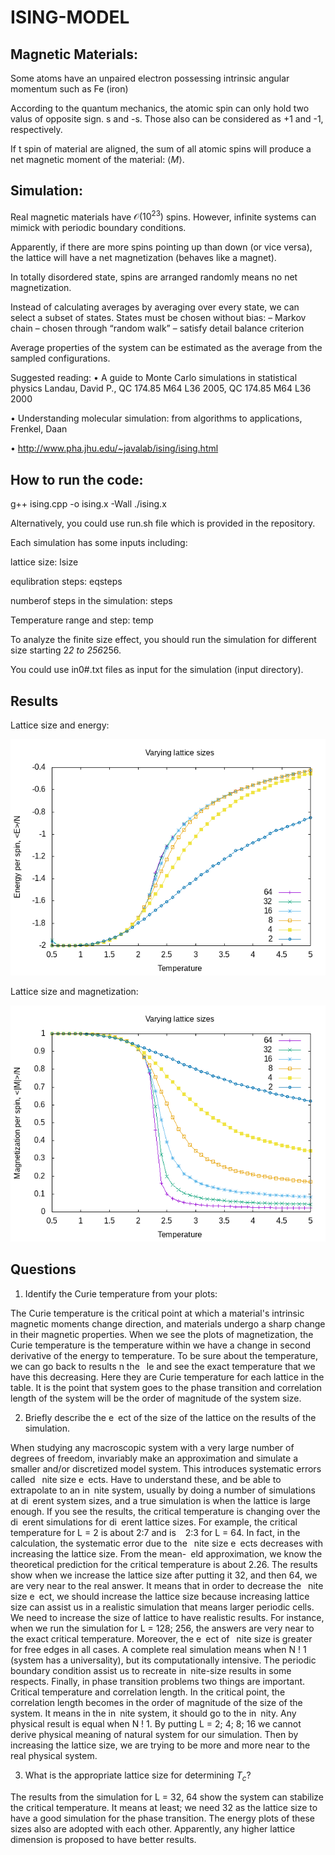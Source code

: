 # ISING-MODEL


## Magnetic Materials:

Some atoms have an unpaired electron possessing intrinsic angular momentum such as Fe (iron)

According to the quantum mechanics, the atomic spin can only hold two valus of opposite sign. s and -s. Those also
can be considered as +1 and -1, respectively.

If t spin of material are aligned, the sum of all atomic spins will produce a net magnetic moment of the material: $\langle M \rangle$.

## Simulation:

Real magnetic materials have $\mathcal{O}(10^{23})$ spins. However, infinite systems can mimick with periodic boundary conditions.

Apparently, if there are more spins pointing up than down (or vice versa), the lattice will have
a net magnetization (behaves like a magnet).

In totally disordered state, spins are arranged randomly means no net magnetization.

Instead of calculating averages by averaging over every state, we can select a subset of states. 
States must be chosen without bias:
– Markov chain
– chosen through “random walk”
– satisfy detail balance criterion

Average properties of the system can be estimated as the average from the sampled configurations.

Suggested reading:
• A guide to Monte Carlo simulations in statistical physics
Landau, David P., QC 174.85 M64 L36 2005, QC 174.85 M64 L36 2000

• Understanding molecular simulation: from algorithms to applications, Frenkel, Daan

• http://www.pha.jhu.edu/~javalab/ising/ising.html

## How to run the code:

g++ ising.cpp -o ising.x -Wall
./ising.x

Alternatively, you could use run.sh file which is provided in the repository.

Each simulation has some inputs including:

lattice size: lsize 

equlibration steps: eqsteps 

numberof steps in the simulation: steps 

Temperature range and step: temp 

To analyze the finite size effect, you should run the simulation for different size starting 2*2 to 256*256.

You could use in0#.txt files as input for the simulation (input directory).

## Results

Lattice size and energy:


![Alt text](images/E.png)


Lattice size and magnetization:

![Alt text](images/M.png)


## Questions

1. Identify the Curie temperature from your plots:

The Curie temperature is the critical point at which a material's intrinsic magnetic
moments change direction, and materials undergo a sharp change in their magnetic
properties. When we see the plots of magnetization, the Curie temperature is the
temperature within we have a change in second derivative of the energy to temperature.
To be sure about the temperature, we can go back to results n the  le and see the
exact temperature that we have this decreasing. Here they are Curie temperature for
each lattice in the table. It is the point that system goes to the phase transition and
correlation length of the system will be the order of magnitude of the system size.

2. Briefly describe the e ect of the size of the lattice on the results of the simulation.

When studying any macroscopic system with a very large number of degrees of freedom,
invariably make an approximation and simulate a smaller and/or discretized model
system. This introduces systematic errors called  nite size e ects. Have to understand 
these, and be able to extrapolate to an in nite system, usually by doing a number of
simulations at di erent system sizes, and a true simulation is when the lattice is large
enough. If you see the results, the critical temperature is changing over the di erent
simulations for di erent lattice sizes. For example, the critical temperature for L = 2 is
about 2:7 and is   2:3 for L = 64. In fact, in the calculation, the systematic error due
to the  nite size e ects decreases with increasing the lattice size. From the mean- eld
approximation, we know the theoretical prediction for the critical temperature is about
2.26. The results show when we increase the lattice size after putting it 32, and then
64, we are very near to the real answer. It means that in order to decrease the  nite
size e ect, we should increase the lattice size because increasing lattice size can assist
us in a realistic simulation that means larger periodic cells. We need to increase the
size of lattice to have realistic results. For instance, when we run the simulation for
L = 128; 256, the answers are very near to the exact critical temperature. Moreover,
the e ect of  nite size is greater for free edges in all cases. A complete real simulation
means when N ! 1 (system has a universality), but its computationally intensive. The
periodic boundary condition assist us to recreate in nite-size results in some respects.
Finally, in phase transition problems two things are important. Critical temperature
and correlation length. In the critical point, the correlation length becomes in the order
of magnitude of the size of the system. It means in the in nite system, it should go to
the in nity. Any physical result is equal when N ! 1. By putting L = 2; 4; 8; 16 we
cannot derive physical meaning of natural system for our simulation. Then by increasing
the lattice size, we are trying to be more and more near to the real physical system.

3. What is the appropriate lattice size for determining $T_{c}$?

The results from the simulation for L = 32, 64 show the system can stabilize the critical
temperature. It means at least; we need 32 as the lattice size to have a good simulation
for the phase transition. The energy plots of these sizes also are adopted with each other.
Apparently, any higher lattice dimension is proposed to have better results.





